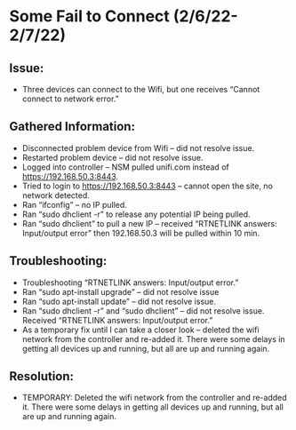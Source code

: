 # Some Fail to Connect (2/6/22-2/7/22)

## Issue:
-	Three devices can connect to the Wifi, but one receives “Cannot connect to network error.”

## Gathered Information:
-	Disconnected problem device from Wifi – did not resolve issue. 
-	Restarted problem device – did not resolve issue.
-	Logged into controller – NSM pulled unifi.com instead of https://192.168.50.3:8443.
-	Tried to login to https://192.168.50.3:8443 – cannot open the site, no network detected. 
-	Ran “ifconfig” – no IP pulled.
-	Ran “sudo dhclient -r” to release any potential IP being pulled. 
-	Ran “sudo dhclient” to pull a new IP – received “RTNETLINK answers: Input/output error” then 192.168.50.3 will be pulled within 10 min. 

## Troubleshooting:
-	Troubleshooting “RTNETLINK answers: Input/output error.”
-	Ran “sudo apt-install upgrade” – did not resolve issue
-	Ran “sudo apt-install update” – did not resolve issue. 
-	Ran “sudo dhclient -r” and “sudo dhclient” – did not resolve issue. Received “RTNETLINK answers: Input/output error.”
-	As a temporary fix until I can take a closer look – deleted the wifi network from the controller and re-added it. There were some delays in getting all devices up and running, but all are up and running again. 

## Resolution:
-	TEMPORARY: Deleted the wifi network from the controller and re-added it. There were some delays in getting all devices up and running, but all are up and running again. 

